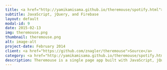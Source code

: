 ```yaml
---
title: <a href="http://yamikamisama.github.io/theremouse/spotify.html">Theremouse</a>
subtitle: JavaScript, jQuery, and Firebase
layout: default
modal-id: 9
date: 2015-02-13
img: theremouse.png
thumbnail: theremouse.png
alt: image-alt
project-date: February 2014
client: <a href="https://github.com/znagler/theremouse">Source</a>
category: <a href="http://yamikamisama.github.io/theremouse/spotify.html">Theremouse^</a>
description: Theremouse is a single page app built with JavaScript, jQuery, and Firebase that lets you play the theremin with your mouse while other users join in real time.
---
```

